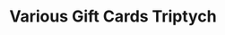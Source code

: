 ---
inv_num: 2017-028
add_credit:
url: 2017-028-various-gift-cards-triptych
title: Various Gift Cards Triptych
year: '2017'
display_year: '2017'
medium: Inkjet print on paper
dims: 11 x 25.5 in
pitch:
ps:
live_url:
youtube:
related_code:
subheading:
download:
commission:
layout: things-i-made
---
